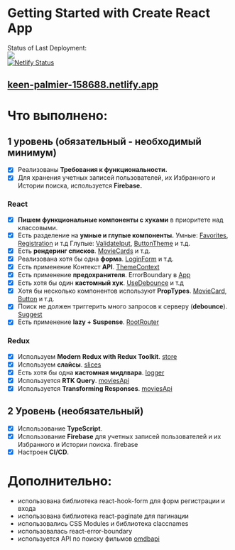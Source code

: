 # Getting Started with Create React App

Status of Last Deployment:<br>
<img src="https://github.com/Arakus1996/aston-project/actions/workflows/github-deploy.yml/badge.svg"><br>
[![Netlify Status](https://api.netlify.com/api/v1/badges/87170444-5f6a-46e5-8882-c975b3ee071f/deploy-status)](https://app.netlify.com/sites/keen-palmier-158688/deploys)

## [keen-palmier-158688.netlify.app](https://keen-palmier-158688.netlify.app/)



# Что выполнено:

## 1 уровень (обязательный - необходимый минимум)
- [x] Реализованы **Требования к функциональности.**
- [x] Для хранения учетных записей пользователей, их Избранного и Истории поиска, используется **Firebase.**

### React

- [x] **Пишем функциональные компоненты c хуками** в приоритете над классовыми.
- [x] Есть разделение на **умные и глупые компоненты.**
      Умные: [Favorites](https://github.com/Arakus1996/aston-project/blob/main/src/pages/Favorites/Favorites.tsx), [Registration](https://github.com/Arakus1996/aston-project/blob/main/src/pages/Registration/Registration.tsx) и т.д
      Глупые: [ValidateIput](https://github.com/Arakus1996/aston-project/blob/main/src/componetns/shared/ValidateInput/ValidateInput.tsx), [ButtonTheme](https://github.com/Arakus1996/aston-project/blob/main/src/componetns/shared/ButtonTheme/ButtonTheme.tsx) и т.д.
- [x] Есть **рендеринг списков**. [MovieCards](https://github.com/Arakus1996/aston-project/blob/main/src/componetns/MovieCards/MovieCards.tsx) и т.д.
- [x] Реализована хотя бы одна **форма**. [LoginForm](https://github.com/Arakus1996/aston-project/blob/main/src/componetns/Forms/LoginForm/LoginForm.tsx) и т.д.
- [x] Есть применение Контекст **API**. [ThemeContext](https://github.com/Arakus1996/aston-project/blob/main/src/app/theme/ThemeProvider.tsx)
- [x] Есть применение **предохранителя**. ErrorBoundary в [App](https://github.com/Arakus1996/aston-project/blob/main/src/routes/RootRouter.tsx)
- [x] Есть хотя бы один **кастомный хук**. [UseDebounce](https://github.com/Arakus1996/aston-project/blob/main/src/hooks/useDebounce.ts) и т.д
- [x] Хотя бы несколько компонентов используют **PropTypes**. [MovieCard](https://github.com/Arakus1996/aston-project/blob/main/src/componetns/Card/MovieCard/MovieCard.tsx), [Button](https://github.com/Arakus1996/aston-project/blob/main/src/componetns/shared/Button/Button.tsx) и т.д.
- [x] Поиск не должен триггерить много запросов к серверу (**debounce**). [Suggest](https://github.com/Arakus1996/aston-project/blob/main/src/componetns/SearchBar/Suggest/Suggest.tsx)
- [x] Есть применение **lazy + Suspense**. [RootRouter](https://github.com/Arakus1996/aston-project/blob/main/src/routes/RootRouter.tsx)
 
### Redux

- [x] Используем **Modern Redux with Redux Toolkit**. [store](https://github.com/Arakus1996/aston-project/blob/main/src/store/store.tsx)
- [x] Используем **слайсы**. [slices](https://github.com/Arakus1996/aston-project/tree/main/src/store/slices)
- [x] Есть хотя бы одна **кастомная мидлвара**. [logger](https://github.com/Arakus1996/aston-project/blob/main/src/store/middleware/logger.ts)
- [x] Используется **RTK Query**. [moviesApi](https://github.com/Arakus1996/aston-project/blob/main/src/store/rtkquery/moviesApi.ts)
- [x] Используется **Transforming Responses**. [moviesApi](https://github.com/Arakus1996/aston-project/blob/main/src/store/rtkquery/moviesApi.ts)

## 2 Уровень (необязательный)
- [x] Использование **TypeScript**.
- [x] Использование **Firebase** для учетных записей пользователей и их Избранного и Истории поиска. firebase
- [x] Настроен **CI/CD**.

# Дополнительно:
- использована библиотека react-hook-form для форм регистрации и входа
- использована библиотека react-paginate для пагинации
- использовались CSS Modules и библиотека claccnames
- использовалась react-error-boundary
- используется API по поиску фильмов [omdbapi](https://www.omdbapi.com/)
